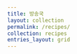 ```yaml
---
title: 방송국
layout: collection
permalink: /recipes/
collection: recipes
entries_layout: grid
---
```

